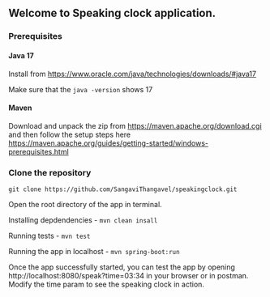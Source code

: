 ## Welcome to Speaking clock application.

### Prerequisites
#### Java 17
Install from https://www.oracle.com/java/technologies/downloads/#java17

Make sure that the ```java -version``` shows 17

#### Maven
Download and unpack the zip from https://maven.apache.org/download.cgi
and then follow the setup steps here https://maven.apache.org/guides/getting-started/windows-prerequisites.html

### Clone the repository 
``` git clone https://github.com/SangaviThangavel/speakingclock.git ```

Open the root directory of the app in terminal.

Installing depdendencies - 
```mvn clean insall```

Running tests -
```mvn test```

Running the app in localhost - 
```mvn spring-boot:run```

Once the app successfully started, you can test the app by 
opening http://localhost:8080/speak?time=03:34 in your browser or in postman.
Modify the time param to see the speaking clock in action.
